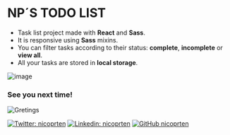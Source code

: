 <h1>NP´S TODO LIST</h1>

<ul>
  <li>Task list project made with <b>React</b> and <b>Sass</b>.</li>
  <li>It is responsive using <b>Sass</b> mixins.</li>
  <li>You can filter tasks according to their status: <b>complete</b>, <b>incomplete</b> or <b>view all</b>.</li>
  <li>All your tasks are stored in <b>local storage</b>.</li>
</ul>

![image](https://user-images.githubusercontent.com/41525219/169433216-e90aed11-b8b2-40b2-9db5-9dd2db69f3a7.png)

<h3>See you next time!</h3>

![Gretings](https://media2.giphy.com/media/m0zlbnvpT1t04/giphy.gif?cid=ecf05e47eos18vhzcoykj2iuyaos1x05598xkekzixnem3ky&rid=giphy.gif&ct=g)

[![Twitter: nicoprten](https://img.shields.io/twitter/follow/nikprten?style=social)](https://twitter.com/nikprten)
[![Linkedin: nicoprten](https://img.shields.io/badge/-nicoprten-blue?style=flat-square&logo=Linkedin&logoColor=white&link=https://www.linkedin.com/in/nicoprten/)](https://www.linkedin.com/in/nicoprten/)
[![GitHub nicoprten](https://img.shields.io/github/followers/nicoprten?label=follow&style=social)](https://github.com/nicoprten)  
